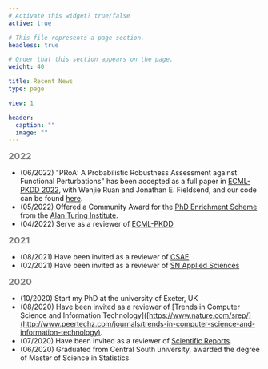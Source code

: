 ```yaml
---
# Activate this widget? true/false
active: true

# This file represents a page section.
headless: true

# Order that this section appears on the page.
weight: 40

title: Recent News
type: page

view: 1

header:
  caption: ""
  image: ""
---
```

<b><font size=4 color=grey >2022</font></b>
- (06/2022) "PRoA: A Probabilistic Robustness Assessment against Functional Perturbations" has been accepted as a full paper in [ECML-PKDD 2022](https://2022.ecmlpkdd.org/), with Wenjie Ruan and Jonathan E. Fieldsend, and our code can be found [here](https://github.com/TrustAI/PRoA).
- (05/2022) Offered a Community Award for the [PhD Enrichment Scheme](https://www.turing.ac.uk/work-turing/studentships/enrichment) from the [Alan Turing Institute](https://www.turing.ac.uk/).
- (04/2022) Serve as a reviewer of [ECML-PKDD](https://2022.ecmlpkdd.org/)

<b><font size=4 color=grey >2021</font></b>
- (08/2021) Have been invited as a reviewer of [CSAE](http://www.csaeconf.org/CFP.aspx)
- (02/2021) Have been invited as a reviewer of [SN Applied Sciences](https://www.springer.com/journal/42452)


<b><font size=4 color=grey >2020</font></b>
- (10/2020) Start my PhD at the university of Exeter, UK
- (08/2020) Have been invited as a reviewer of [Trends in Computer Science and Information Technology]([https://www.nature.com/srep/](http://www.peertechz.com/journals/trends-in-computer-science-and-information-technology).
- (07/2020) Have been invited as a reviewer of [Scientific Reports](https://www.nature.com/srep/).
- (06/2020) Graduated from Central South university, awarded the degree of Master of Science in Statistics.

